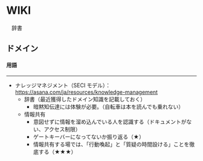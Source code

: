 # WIKI
　辞書

## ドメイン


#### 用語

--- 
- ナレッジマネジメント（SECI モデル）：https://asana.com/ja/resources/knowledge-management
    - 辞書（最近獲得したドメイン知識を記載しておく）
        - 暗黙知伝達には体験が必要。（自転車は本を読んでも乗れない）
    - 情報共有
        - 意図せずに情報を溜め込んでいる人を認識する（ドキュメントがない、アクセス制限）
        - ゲートキーバーになってないか振り返る（★）
        - 情報共有する場では、「行動喚起」と「質疑の時間設ける」ことを徹底する（★★★）